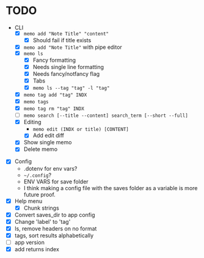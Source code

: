 # TODO

- CLI
  - [x] `memo add "Note Title" "content"`
    - [x] Should fail if title exists
  - [x] `memo add "Note Title"` with pipe editor
  - [x] `memo ls`
    - [x] Fancy formatting
    - [x] Needs single line formatting
    - [x] Needs fancy/notfancy flag
    - [x] Tabs
    - [x] `memo ls --tag "tag" -l "tag"`
  - [x] `memo tag add "tag" INDX`
  - [x] `memo tags`
  - [x] `memo tag rm "tag" INDX`
  - [ ] `memo search [--title --content] search_term [--short --full]`
  - [x] Editing
    -  `memo edit (INDX or title) [CONTENT]`
    - [x] Add edit diff
  - [x] Show single memo
  - [x] Delete memo
- [x] Config
    - .dotenv for env vars?
    - `~/.config`?
    - ENV VARS for save folder
    - I think making a config file with the saves folder as a variable is more
      future proof.
- [x] Help menu
  - [x] Chunk strings
- [x] Convert saves_dir to app config
- [x] Change 'label' to 'tag'
- [x] ls, remove headers on no format
- [x] tags, sort results alphabetically
- [ ] app version
- [x] add returns index
